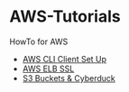 AWS-Tutorials
=============

HowTo for AWS

* [AWS CLI Client Set Up](https://github.com/pgreene/AWS-Tutorials/wiki/AWS-CLI-Client-Set-Up)
* [AWS ELB SSL](https://github.com/pgreene/AWS-Tutorials/wiki/AWS-ELB-SSL)
* [S3 Buckets & Cyberduck](https://github.com/pgreene/AWS-Tutorials/wiki/S3-Buckets-&-Cyberduck)

